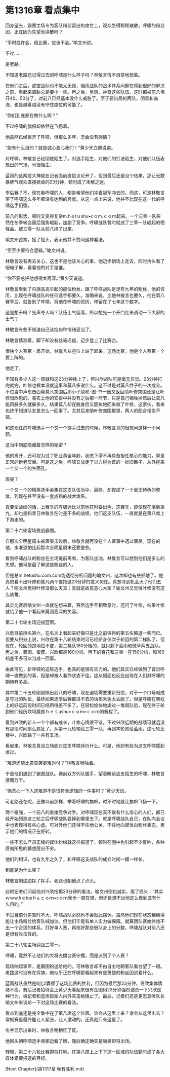 # 第1316章 看点集中

回身望去，霸图主场专为客队粉丝留出的席位上，观众坐得稀稀散散，呼啸的粉丝团，正在因为失望而涣散吗？

“平时或许会，但比赛，应该不会。”喻文州说。

不过……

是老路。

不知道老路还记得过去的呼啸是什么样子吗？林敬言情不自禁地想着。

在他们之后，虚空战队也不能太无视，烟雨战队的战术体系问题在得到很好的解决之前，看起来威胁总是要小一些。再之后，皇风、神奇这些队伍，这时都被前八甩开40、50分了，对前八已经基本没什么威胁了。至于要出局的两队，明青和临海，也是越看越没有守住席位的可能了。

“你们到底都在做什么啊？”

不过呼啸的旗帜却依然在飞扬着。

他虽然已经离开了呼啸，但那么多年，怎会没有感情？

“能有什么目的？就是诚心恶心我们！”黄少天立即说道。

对呼啸，林敬言已经彻底陌生了。对选手陌生，对他们的打法陌生，对他们队伍表现出的气场，也很陌生。

蓝雨的这两位大神就在记者面前直接议论开了，但到最后还是没个结果。那让无数暴脾气观众直接掀桌的23分钟，顿时成了未解之迷。

季后赛？不，现在看呼啸的人，都是希望他们冲着冠军冲去的。而这，可是林敬言带了呼啸这么多年都没有达到的高度。从这一点上来说，他并不比现在这一代的呼啸选手们强。

前八的形势，顿时又变得复杂m.hｅtｕshu•cｏm.ｃｏｍ起来。一个三零一队突然在冬季转会窗后强势崛起，加剧了竞争。呼啸战队暂时就成了三零一队崛起的牺牲品。被三零一队从前八挤了出来。

喻文州苦笑，摇了摇头，表示他并不赞同这种看法。

“但至少要符合逻辑。”喻文州说。

林敬言没有再去关心，这也不是他该关心的事，他迈步朝场上走去，同时抬头看了眼电子屏，看看他的对手是谁。

“你不要总把他想得太高深。”黄少天说道。

林敬言看到了将旗高高举起的那位粉丝，跟了呼啸战队足足有九年的粉丝，他的资历，比现在呼啸战队的任何选手都要久。准确来说，比他林敬言也要久，他在第八赛季后，就告别了呼啸，将他在呼啸的资历，停留在了七年这个数字。

这是想干吗？先声夺人吗？队伍士气低落，所以想先一个开门红来调动一下大家的士气？

林敬言有些不知道自己该抱何种情绪妥当了。

林敬言猜测着，脚下却没有丝毫迟疑，迈步登上了比赛台。

很快个人赛第一局开始，林敬言从座位上站了起来。这场比赛，他是个人赛第一个要上阵的。

他走了。

不知有多少人这一周就和这23分钟耗上了，但兴欣战队可是毫无自觉。23分钟打完就完，叶修也根本没就这事和莫凡多说什么。这不过是对莫凡性子的一次成全。不过当中声东击西帮莫凡突围后那小子绕和-图-书一圈又返回助叶修突围还是让叶修很欣慰的。事实上他的安排中并没有之后那一环节，只是自己牺牲掉然后让莫凡能再躲多久就躲多久。结果莫凡却在脱身后又固执地回来救了叶修，这家伙，看来也终于知道队友是怎么一回事了。尤其后来助叶修突围那里，两人的配合相当不错。

和这现任的呼啸选手一个又一个握手过去的时候，林敬言真的很想问这样一个问题。

这当中到底隐藏着怎样的秘密？

他的离开，还可视为过了职业黄金年龄，状态下滑不再具备担任核心的能力，算是正常的新老交替。可是这之后，呼啸又放走了以方锐为首的一批旧臣子，从外挖来一个又一个的生面孔。

唐昊？

一个又一个的精英选手会集在这支队伍当中，最终，却捏成了一个毫无特色的整体，到现在甚至没有一套成熟的战术体系。

真要论战绩的话，上赛季的呼啸远比以前他在时要出色，这赛季，即便现在落到第九，却也是和昔日林敬言在时差不多的战绩。他们这支队伍，一直就是在第八席上下游走的。

第二十六轮客场挑战霸图。

自那次全明星周末被唐昊击败后，林敬言就再没在个人赛事中遇过唐昊。现在的他，水准恐怕比起那次全明星周末还要差些。

看到呼啸战队的粉丝在主场提前离席，为客队加油，林敬言可以想到他们是多么的失望。他可是最了解这些粉丝的人。

但是总m.hetushu.com.com能透彻分析问题的喻文州，这次却也有些抓瞎了。他真的看不出叶修和莫凡两个要拖这23分钟的意义何在。真想寻到机会灭了他们五人？喻文州觉得叶修没那么天真；真就是故意恶心大家？喻文州又觉得叶修没有这么幼稚。

其实比赛后喻文州一直就在想来着，赛后选手互相致意时，还问了叶修，结果叶修就给了他一个看起来莫测高深的笑容。

第二十七轮主场迎战蓝雨。

兴欣目前排名第六，在名次上看起来好像只是比之前保持的第五名略退一些而已。但要从积分上说，兴欣在第十八轮结束时可已经跻身仅次于轮回的第二梯队了。但现在，轮回领跑地位不变，第二梯队180分档的，就只剩下蓝雨和微草两支战队。再之后，霸图、雷霆、兴欣都是160分档，再下的百花和三零一在150分档，和160档差不多可以当成一回事。

由此可见，新呼啸的这班选手，也真的是很有实力的。他们其实已经做到了昔日呼啸一直做到的事，但是却被人看作状态不佳，这从侧面也反应出现在人们对呼啸的期待有多高。

其中第二十五轮刚刚摔出前八的呼啸，现在迫切需要重新归位，对于一个口号喊成是夺冠的队伍，最终如果连季后赛都进不去的话那未免太丢脸了。但是呼啸在赛程上的好运前段时间已经用得差不多了。在轻松愉快地虐过一堆弱队后，现在终于轮到他们经历坎坷魔兽ｈｅｔushu•ｃｏm•ｃｏｍ的赛程了。

看到兴欣的新人一个个都有成长，叶修心情很不错。不过兴欣近期的战绩可就远没有那段时间那么疯狂了。从第十九轮输给三零一队，再到本轮败给蓝雨，这七轮比赛中，兴欣输了一共有五场。

看起来，林敬言真没立场能对这支呼啸评价什么。可是，他却有些为这支呼啸感到难过。

“难道还能比君莫笑更难对付？”林敬言嘀咕着。

于是他们遇到了霸图战队。赛前双方列队握手，望着眼前这支陌生的呼啸，林敬言感慨万千。

“他恶心一下人这难道不是很符合逻辑的一件事吗？”黄少天说。

可老路还在呢，还像以前那样，举着呼啸的旗帜，时不时地就让旗帜飞扬一下。

两个豪强，一个前八的直接竞争对手。对呼啸现在真不敢有什么信心的人们，都已经开始预测这三轮之后呼啸战队要掉到哪里去了。就是呼啸战队自己，在队内会议中也表现得有些心虚。可对外他们还得不住地公关，不住地向媒体向粉丝表态，表示他们的情况正在好转。

一些不怎么严肃正经的媒体纷纷就这样报道了，顿时在圈中也引起不少反响，各种匪夷所思的猜想层出不穷。

他们的相识，也有九年之久了，和呼啸这支战队的成立时间一模一样长。

到底是为什么呢？

林敬言朝这边挥了挥手，老路也朝他点了点头。

此时记者们问起他对兴欣拖那23分钟的看法，喻文州倒也诚实，摇了摇头：“其实ｗｗw.hｅtusｈu.ｃｏｍ•cｏｍ我也一直在想，但还是想不出他这么做到底有什么目的。”

不过目前分差暂时不大，呼啸战队必然也不会就此摆休。虽然他们现在状态糟糕得能让主场粉丝给客队喊加油。但他们毕竟有单人实力做保障。就算团队赛始终找不出一个合适的体系，打好单人赛，再抢好那些弱队身上的分数，呼啸战队对前八还是很有攻击性的。

第二十八轮主场迎战三零一。

呼啸，竟然不让他们的大将去擂台赛守擂，而是派到了个人赛？

现场响起掌声，是霸图粉送给他的，可林敬言却不由自主地朝客队看台望了一眼。老路这时没有在挥旗，他似乎正在呼啸那看起来有些萧瑟的粉丝团说着什么。

蓝雨战队虽然是8比2赢得了这场比赛的胜利，但因为最后那23分钟，导致集体情绪不高。赛后记者招待会上黄少天看起来很有企图用23分钟强烈谴责一下兴欣这种行为，被记者和蓝雨自家人内外夹击给阻止了。最后，记者们还是更愿意听队长喻文州来谈论一下对这场比赛的看法。

看点到底还是完全集中在了第八席这个位置。谁会从这里上来？谁会从这里出去？常规赛里最终能让人紧张，让人激动的，还真就只有这里了。

名字显示出来时，林敬言稍稍怔了怔。

他回头朝呼啸选手席那边看了眼，随后确定确实是唐昊即将出场。

转眼，第二十六轮比赛即将打响。在第八席上上下下这一区域的队伍顿时成了各大媒体紧要报道的目标。



[Next Chapter](第1317章 唯有胜利.md)